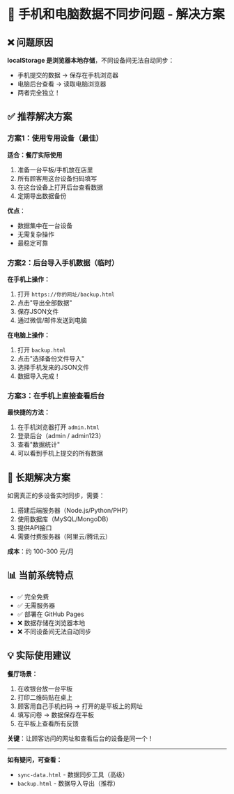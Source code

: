 # 📱 手机和电脑数据不同步问题 - 解决方案

## ❌ 问题原因

**localStorage 是浏览器本地存储**，不同设备间无法自动同步：
- 手机提交的数据 → 保存在手机浏览器
- 电脑后台查看 → 读取电脑浏览器
- 两者完全独立！

## ✅ 推荐解决方案

### 方案1：使用专用设备（最佳）

**适合：餐厅实际使用**

1. 准备一台平板/手机放在店里
2. 所有顾客用这台设备扫码填写
3. 在这台设备上打开后台查看数据
4. 定期导出数据备份

**优点**：
- 数据集中在一台设备
- 无需复杂操作
- 最稳定可靠

### 方案2：后台导入手机数据（临时）

**在手机上操作：**
1. 打开 `https://你的网址/backup.html`
2. 点击"导出全部数据"
3. 保存JSON文件
4. 通过微信/邮件发送到电脑

**在电脑上操作：**
1. 打开 `backup.html`
2. 点击"选择备份文件导入"
3. 选择手机发来的JSON文件
4. 数据导入完成！

### 方案3：在手机上直接查看后台

**最快捷的方法：**
1. 在手机浏览器打开 `admin.html`
2. 登录后台（admin / admin123）
3. 查看"数据统计"
4. 可以看到手机上提交的所有数据

## 🚀 长期解决方案

如需真正的多设备实时同步，需要：
1. 搭建后端服务器（Node.js/Python/PHP）
2. 使用数据库（MySQL/MongoDB）
3. 提供API接口
4. 需要付费服务器（阿里云/腾讯云）

**成本**：约 100-300 元/月

## 📊 当前系统特点

- ✅ 完全免费
- ✅ 无需服务器
- ✅ 部署在 GitHub Pages
- ❌ 数据存储在浏览器本地
- ❌ 不同设备间无法自动同步

## 💡 实际使用建议

**餐厅场景：**
1. 在收银台放一台平板
2. 打印二维码贴在桌上
3. 顾客用自己手机扫码 → 打开的是平板上的网址
4. 填写问卷 → 数据保存在平板
5. 在平板上查看所有反馈

**关键**：让顾客访问的网址和查看后台的设备是同一个！

---

**如有疑问，可查看：**
- `sync-data.html` - 数据同步工具（高级）
- `backup.html` - 数据导入导出（推荐）
